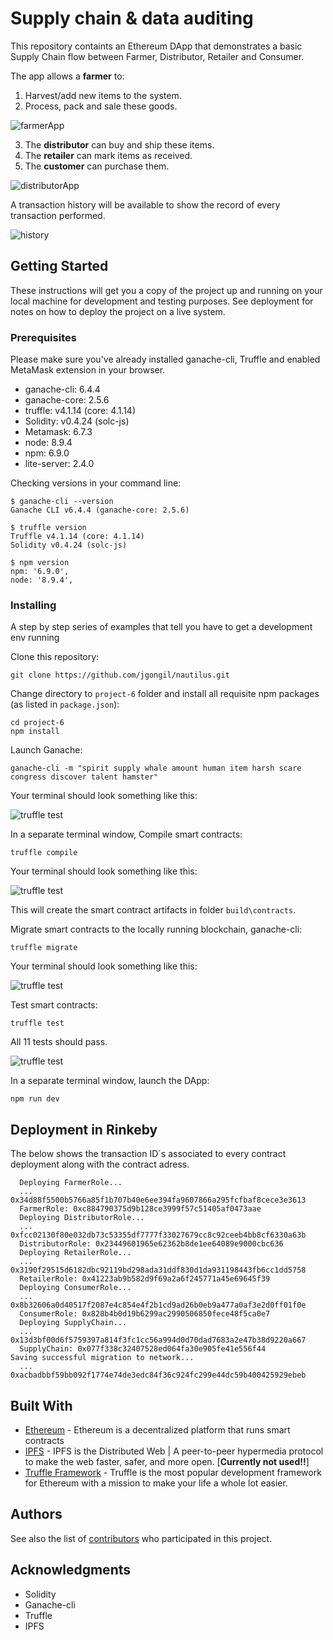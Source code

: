 # Supply chain & data auditing

This repository containts an Ethereum DApp that demonstrates a basic Supply Chain flow between Farmer, Distributor, Retailer and Consumer.

The app allows a **farmer** to:
1. Harvest/add new items to the system.
2. Process, pack and sale these goods.

![farmerApp](images/app_farmer.png)

3. The **distributor** can buy and ship these items.
4. The **retailer** can mark items as received.
5. The **customer** can purchase them.

![distributorApp](images/app_distributor_retailer_consumer.png)

A transaction history will be available to show the record of every transaction performed.

![history](images/ftc_transaction_history.png)

## Getting Started

These instructions will get you a copy of the project up and running on your local machine for development and testing purposes. See deployment for notes on how to deploy the project on a live system.

### Prerequisites

Please make sure you've already installed ganache-cli, Truffle and enabled MetaMask extension in your browser.

- ganache-cli: 6.4.4
- ganache-core: 2.5.6
- truffle: v4.1.14 (core: 4.1.14)
- Solidity: v0.4.24 (solc-js)
- Metamask: 6.7.3
- node: 8.9.4
- npm: 6.9.0
- lite-server: 2.4.0 

Checking versions in your command line:
```
$ ganache-cli --version
Ganache CLI v6.4.4 (ganache-core: 2.5.6)

$ truffle version
Truffle v4.1.14 (core: 4.1.14)
Solidity v0.4.24 (solc-js)

$ npm version
npm: '6.9.0',
node: '8.9.4',

```

### Installing

A step by step series of examples that tell you have to get a development env running

Clone this repository:

```
git clone https://github.com/jgongil/nautilus.git
```

Change directory to ```project-6``` folder and install all requisite npm packages (as listed in ```package.json```):

```
cd project-6
npm install
```

Launch Ganache:

```
ganache-cli -m "spirit supply whale amount human item harsh scare congress discover talent hamster"
```

Your terminal should look something like this:

![truffle test](images/ganache-cli.png)

In a separate terminal window, Compile smart contracts:

```
truffle compile
```

Your terminal should look something like this:

![truffle test](images/truffle_compile.png)

This will create the smart contract artifacts in folder ```build\contracts```.

Migrate smart contracts to the locally running blockchain, ganache-cli:

```
truffle migrate
```

Your terminal should look something like this:

![truffle test](images/truffle_migrate.png)

Test smart contracts:

```
truffle test
```

All 11 tests should pass.

![truffle test](images/truffle_OwnTest.png)

In a separate terminal window, launch the DApp:

```
npm run dev
```
## Deployment in Rinkeby

The below shows the transaction ID´s associated to every contract deployment along with the contract adress.

```
  Deploying FarmerRole...
  ... 0x34d88f5500b5766a85f1b707b40e6ee394fa9607866a295fcfbaf8cece3e3613
  FarmerRole: 0xc884790375d9b128ce3999f57c51405af0473aae
  Deploying DistributorRole...
  ... 0xfcc02130f80e032db73c53355df7777f33027679cc8c92ceeb4bb8cf6330a63b
  DistributorRole: 0x23449601965e62362b8de1ee64089e9000cbc636
  Deploying RetailerRole...
  ... 0x3190f29515d6182dbc92119bd298ada31ddf830d1da931198443fb6cc1dd5758
  RetailerRole: 0x41223ab9b582d9f69a2a6f245771a45e69645f39
  Deploying ConsumerRole...
  ... 0x8b32606a0d40517f2087e4c854e4f2b1cd9ad26b0eb9a477a0af3e2d0ff01f0e
  ConsumerRole: 0x828b4b0d19b6299ac2990506850fece48f5ca0e7
  Deploying SupplyChain...
  ... 0x13d3bf00d6f5759397a814f3fc1cc56a994d0d70dad7683a2e47b38d9220a667
  SupplyChain: 0x077f338c32407528ed064fa30e905fe41e556f44
Saving successful migration to network...
  ... 0xacbadbbf59bb092f1774e74de3edc84f36c924fc299e44dc59b400425929ebeb

```

## Built With

* [Ethereum](https://www.ethereum.org/) - Ethereum is a decentralized platform that runs smart contracts
* [IPFS](https://ipfs.io/) - IPFS is the Distributed Web | A peer-to-peer hypermedia protocol
to make the web faster, safer, and more open. [**Currently not used!!**]
* [Truffle Framework](http://truffleframework.com/) - Truffle is the most popular development framework for Ethereum with a mission to make your life a whole lot easier.


## Authors

See also the list of [contributors](https://github.com/your/project/contributors.md) who participated in this project.

## Acknowledgments

* Solidity
* Ganache-cli
* Truffle
* IPFS
